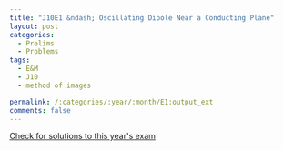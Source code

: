 ```yaml
---
title: "J10E1 &ndash; Oscillating Dipole Near a Conducting Plane"
layout: post
categories:
  - Prelims
  - Problems
tags:
  - E&M
  - J10
  - method of images

permalink: /:categories/:year/:month/E1:output_ext
comments: false
---
```

<object data="2010J1E.pdf" type="application/pdf" width="100%" height="500"></object>
<div class="message"><a href='https://princetonprelim.com/prelim/24/'>Check for solutions to this year's exam</a></div>